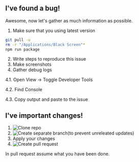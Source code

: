 I've found a bug!
-----
Awesome, now let's gather as much information as possible.

1. Make sure that you using latest version
```bash
git pull -u
rm -r "/Applications/Black Screen"*
npm run package
```
2. Write steps to reproduce this issue
3. Make screenshots
4. Gather debug logs

 4.1. Open View -> Toggle Developer Tools
 
 4.2. Find Console
 
 4.3. Copy output and paste to the issue
 
 
I've important changes!
------
1. ![Clone repo](https://help.github.com/articles/importing-a-git-repository-using-the-command-line/)
2. ![Create separate branch](https://github.com/Kunena/Kunena-Forum/wiki/Create-a-new-branch-with-git-and-manage-branches)(to prevent unreleated updates)
3. Apply your changes
4. ![Create pull request](https://help.github.com/articles/creating-a-pull-request/)

In pull request assume what you have been done.